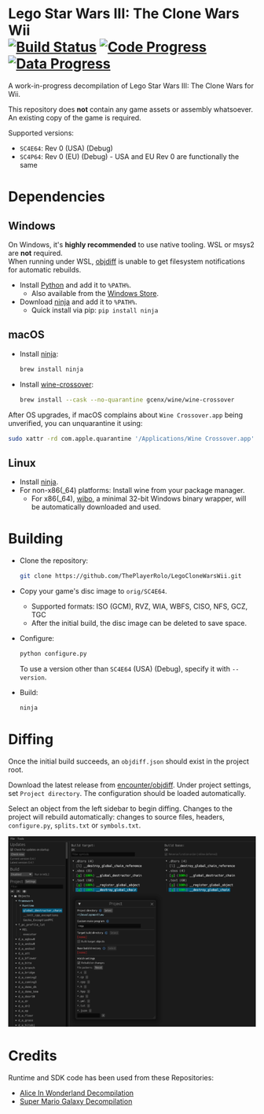 Lego Star Wars III: The Clone Wars Wii <br />
[![Build Status]][actions] [![Code Progress]][Code Progress] [![Data Progress]][Data Progress] <!--[![Discord Badge]][discord]-->
=============

<!--
Replace with your repository's URL.
-->
[Build Status]: https://github.com/ThePlayerRolo/LegoCloneWarsWii/actions/workflows/build.yml/badge.svg
[actions]: https://github.com/ThePlayerRolo/LegoCloneWarsWii/actions/workflows/build.yml
<!--
decomp.dev progress badges
See https://decomp.dev/api for an API overview.
-->
[Code Progress]: https://decomp.dev/ThePlayerRolo/LegoCloneWarsWii.svg?mode=shield&measure=code&label=Code
[Data Progress]: https://decomp.dev/ThePlayerRolo/LegoCloneWarsWii.svg?mode=shield&measure=data&label=Data
[progress]: https://decomp.dev/ThePlayerRolo/LegoCloneWarsWii
<!--
Replace with your Discord server's ID and invite URL.
-->
[Discord Badge]: https://img.shields.io/discord/GUILD_ID?color=%237289DA&logo=discord&logoColor=%23FFFFFF
[discord]: https://discord.gg/CODE

A work-in-progress decompilation of Lego Star Wars III: The Clone Wars for Wii.

This repository does **not** contain any game assets or assembly whatsoever. An existing copy of the game is required.

Supported versions:

- `SC4E64`: Rev 0 (USA) (Debug)
- `SC4P64`: Rev 0 (EU) (Debug) - USA and EU Rev 0 are functionally the same

Dependencies
============

Windows
--------

On Windows, it's **highly recommended** to use native tooling. WSL or msys2 are **not** required.  
When running under WSL, [objdiff](#diffing) is unable to get filesystem notifications for automatic rebuilds.

- Install [Python](https://www.python.org/downloads/) and add it to `%PATH%`.
  - Also available from the [Windows Store](https://apps.microsoft.com/store/detail/python-311/9NRWMJP3717K).
- Download [ninja](https://github.com/ninja-build/ninja/releases) and add it to `%PATH%`.
  - Quick install via pip: `pip install ninja`

macOS
------

- Install [ninja](https://github.com/ninja-build/ninja/wiki/Pre-built-Ninja-packages):

  ```sh
  brew install ninja
  ```

- Install [wine-crossover](https://github.com/Gcenx/homebrew-wine):

  ```sh
  brew install --cask --no-quarantine gcenx/wine/wine-crossover
  ```

After OS upgrades, if macOS complains about `Wine Crossover.app` being unverified, you can unquarantine it using:

```sh
sudo xattr -rd com.apple.quarantine '/Applications/Wine Crossover.app'
```

Linux
------

- Install [ninja](https://github.com/ninja-build/ninja/wiki/Pre-built-Ninja-packages).
- For non-x86(_64) platforms: Install wine from your package manager.
  - For x86(_64), [wibo](https://github.com/decompals/wibo), a minimal 32-bit Windows binary wrapper, will be automatically downloaded and used.

Building
========

- Clone the repository:

  ```sh
  git clone https://github.com/ThePlayerRolo/LegoCloneWarsWii.git
  ```

- Copy your game's disc image to `orig/SC4E64`.
  - Supported formats: ISO (GCM), RVZ, WIA, WBFS, CISO, NFS, GCZ, TGC
  - After the initial build, the disc image can be deleted to save space.

- Configure:

  ```sh
  python configure.py
  ```

  To use a version other than `SC4E64` (USA) (Debug), specify it with `--version`.

- Build:

  ```sh
  ninja
  ```

Diffing
=======

Once the initial build succeeds, an `objdiff.json` should exist in the project root.

Download the latest release from [encounter/objdiff](https://github.com/encounter/objdiff). Under project settings, set `Project directory`. The configuration should be loaded automatically.

Select an object from the left sidebar to begin diffing. Changes to the project will rebuild automatically: changes to source files, headers, `configure.py`, `splits.txt` or `symbols.txt`.

![](assets/objdiff.png)

Credits
============
Runtime and SDK code has been used  from these Repositories:
- [Alice In Wonderland Decompilation](https://github.com/Alice-2010/Decomp)
- [Super Mario Galaxy Decompilation](https://github.com/SMGCommunity/Petari)
